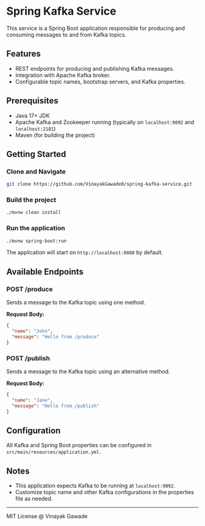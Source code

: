 # Spring Kafka Service

This service is a Spring Boot application responsible for producing and consuming messages to and from Kafka topics.

## Features

- REST endpoints for producing and publishing Kafka messages.
- Integration with Apache Kafka broker.
- Configurable topic names, bootstrap servers, and Kafka properties.

## Prerequisites

- Java 17+ JDK
- Apache Kafka and Zookeeper running (typically on `localhost:9092` and `localhost:2181`)
- Maven (for building the project)

## Getting Started

### Clone and Navigate

```bash
git clone https://github.com/VinayakGawade0/spring-kafka-service.git
```

### Build the project

```bash
./mvnw clean install
```

### Run the application

```bash
./mvnw spring-boot:run
```

The application will start on `http://localhost:8080` by default.

## Available Endpoints

### POST /produce

Sends a message to the Kafka topic using one method.

**Request Body:**
```json
{
  "name": "John",
  "message": "Hello from /produce"
}
```

### POST /publish

Sends a message to the Kafka topic using an alternative method.

**Request Body:**
```json
{
  "name": "Jane",
  "message": "Hello from /publish"
}
```

## Configuration

All Kafka and Spring Boot properties can be configured in `src/main/resources/application.yml`.

## Notes

- This application expects Kafka to be running at `localhost:9092`.
- Customize topic name and other Kafka configurations in the properties file as needed.

---

MIT License @ Vinayak Gawade